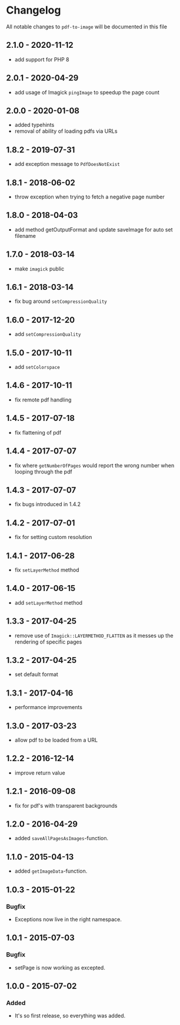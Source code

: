 # Changelog

All notable changes to `pdf-to-image` will be documented in this file

## 2.1.0 - 2020-11-12
- add support for PHP 8

## 2.0.1 - 2020-04-29

- add usage of Imagick `pingImage` to speedup the page count

## 2.0.0 - 2020-01-08

- added typehints
- removal of ability of loading pdfs via URLs

## 1.8.2 - 2019-07-31

- add exception message to `PdfDoesNotExist`

## 1.8.1 - 2018-06-02
- throw exception when trying to fetch a negative page number

## 1.8.0 - 2018-04-03
- add method getOutputFormat and update saveImage for auto set filename

## 1.7.0 - 2018-03-14
- make `imagick` public

## 1.6.1 - 2018-03-14
- fix bug around `setCompressionQuality`

## 1.6.0 - 2017-12-20
- add `setCompressionQuality`

## 1.5.0 - 2017-10-11
- add `setColorspace`

## 1.4.6 - 2017-10-11
- fix remote pdf handling

## 1.4.5 - 2017-07-18
- fix flattening of pdf

## 1.4.4 - 2017-07-07
- fix where `getNumberOfPages` would report the wrong number when looping through the pdf

## 1.4.3 - 2017-07-07
- fix bugs introduced in 1.4.2

## 1.4.2 - 2017-07-01
- fix for setting custom resolution

## 1.4.1 - 2017-06-28
- fix `setLayerMethod` method

## 1.4.0 - 2017-06-15
- add `setLayerMethod` method

## 1.3.3 - 2017-04-25
- remove use of `Imagick::LAYERMETHOD_FLATTEN` as it messes up the rendering of specific pages

## 1.3.2 - 2017-04-25
- set default format

## 1.3.1 - 2017-04-16
- performance improvements

## 1.3.0 - 2017-03-23
- allow pdf to be loaded from a URL

## 1.2.2 - 2016-12-14
- improve return value

## 1.2.1 - 2016-09-08
- fix for pdf's with transparent backgrounds

## 1.2.0 - 2016-04-29
- added `saveAllPagesAsImages`-function.

## 1.1.0 - 2015-04-13
- added `getImageData`-function.

## 1.0.3 - 2015-01-22

### Bugfix
- Exceptions now live in the right namespace.

## 1.0.1 - 2015-07-03

### Bugfix
- setPage is now working as excepted.

## 1.0.0 - 2015-07-02

### Added
- It's so first release, so everything was added.

